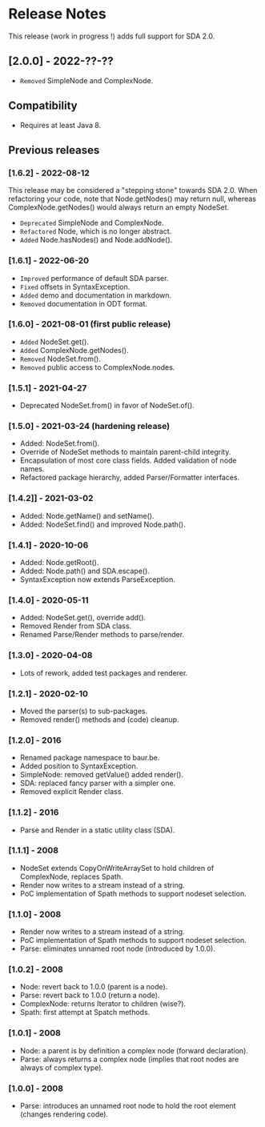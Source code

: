 # Release Notes

This release (work in progress !) adds full support for SDA 2.0.
 
## [2.0.0] - 2022-??-??
- `Removed` SimpleNode and ComplexNode.

## Compatibility

- Requires at least Java 8.


## Previous releases

### [1.6.2] - 2022-08-12

This release may be considered a "stepping stone" towards SDA 2.0.
When refactoring your code, note that Node.getNodes() may return null,
whereas ComplexNode.getNodes() would always return an empty NodeSet.

- `Deprecated` SimpleNode and ComplexNode.
- `Refactored` Node, which is no longer abstract.
- `Added` Node.hasNodes() and Node.addNode().

### [1.6.1] - 2022-06-20
- `Improved` performance of default SDA parser.
- `Fixed` offsets in SyntaxException.
- `Added` demo and documentation in markdown.
- `Removed` documentation in ODT format.

### [1.6.0] - 2021-08-01 (first public release)
- `Added` NodeSet.get(<predicate>).
- `Added` ComplexNode.getNodes().
- `Removed` NodeSet.from().
- `Removed` public access to ComplexNode.nodes.

### [1.5.1] - 2021-04-27
- Deprecated NodeSet.from() in favor of NodeSet.of().

### [1.5.0] - 2021-03-24 (hardening release)
- Added: NodeSet.from().
- Override of NodeSet methods to maintain parent-child integrity.
- Encapsulation of most core class fields. Added validation of node names.
- Refactored package hierarchy, added Parser/Formatter interfaces.

### [1.4.2]] - 2021-03-02
- Added: Node.getName() and setName().
- Added: NodeSet.find() and improved Node.path().

### [1.4.1] - 2020-10-06
- Added: Node.getRoot().
- Added: Node.path() and SDA.escape().
- SyntaxException now extends ParseException.

### [1.4.0] - 2020-05-11
- Added: NodeSet.get(<class>), override add().
- Removed Render from SDA class.
- Renamed Parse/Render methods to parse/render.

### [1.3.0] - 2020-04-08
- Lots of rework, added test packages and renderer.

### [1.2.1] - 2020-02-10
- Moved the parser(s) to sub-packages.
- Removed render() methods and (code) cleanup.

### [1.2.0] - 2016
- Renamed package namespace to baur.be.
- Added position to SyntaxException.
- SimpleNode: removed getValue() added render().
- SDA: replaced fancy parser with a simpler one.
- Removed explicit Render class.

### [1.1.2] - 2016
- Parse and Render in a static utility class (SDA).

### [1.1.1] - 2008
- NodeSet extends CopyOnWriteArraySet<Node> to hold children of ComplexNode, replaces Spath.
- Render now writes to a stream instead of a string.
- PoC implementation of Spath methods to support nodeset selection.

### [1.1.0] - 2008
- Render now writes to a stream instead of a string.
- PoC implementation of Spath methods to support nodeset selection.
- Parse: eliminates unnamed root node (introduced by 1.0.0).

### [1.0.2] - 2008
- Node: revert back to 1.0.0 (parent is a node).
- Parse: revert back to 1.0.0 (return a node).
- ComplexNode: returns Iterator to children (wise?).
- Spath: first attempt at Spatch methods.

### [1.0.1] - 2008
- Node: a parent is by definition a complex node (forward declaration).
- Parse: always returns a complex node (implies that root nodes are always of complex type).

### [1.0.0] - 2008
- Parse: introduces an unnamed root node to hold the root element (changes rendering code).

